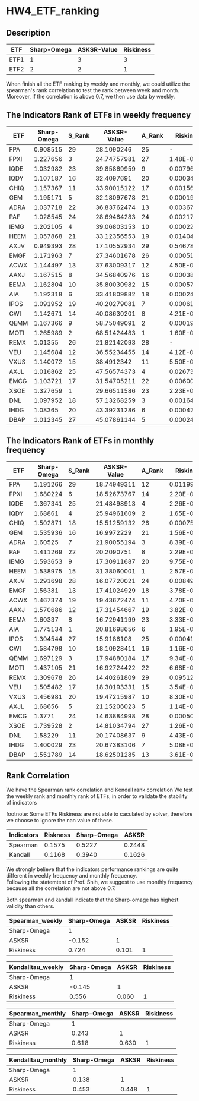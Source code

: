 # HW4_ETF_ranking

## Description 

|  ETF  | Sharp-Omega  | ASKSR-Value | Riskiness    |
| ------------- | ------------- |------------- |------------- | 
| ETF1  | 1  | 3  | 3  | 
| ETF2  | 2  | 2  | 1  | 

When finish all the ETF ranking by weekly and monthly, 
we could utilize the spearman's rank correlation to test the rank between week and month. 
Moreover, if the correlation is above 0.7, we then use data by weekly. 

## The Indicators Rank of ETFs in weekly frequency

| ETF  | Sharp-Omega | S_Rank | ASKSR-Value | A_Rank | Riskiness   | R_Rank |
|------|-------------|--------|-------------|--------|-------------|--------|
| FPA  | 0.908515    | 29     | 28.1090246  | 25     | -           | -      |
| FPXI | 1.227656    | 3      | 24.74757981 | 27     | 1.48E-06    | 1      |
| IQDE | 1.032982    | 23     | 39.85869959 | 9      | 0.00796245  | 24     |
| IQDY | 1.107187    | 16     | 32.4097691  | 20     | 0.000341761 | 13     |
| CHIQ | 1.157367    | 11     | 33.90015122 | 17     | 0.00156666  | 19     |
| GEM  | 1.195171    | 5      | 32.18097678 | 21     | 0.000190356 | 8      |
| ADRA | 1.037718    | 22     | 36.83762474 | 13     | 0.00367994  | 22     |
| PAF  | 1.028545    | 24     | 28.69464283 | 24     | 0.00217739  | 21     |
| IEMG | 1.202105    | 4      | 39.06803153 | 10     | 0.000228369 | 10     |
| HEEM | 1.057868    | 21     | 33.12356553 | 19     | 0.0140492   | 25     |
| AXJV | 0.949393    | 28     | 17.10552934 | 29     | 0.546783    | 27     |
| EMGF | 1.171963    | 7      | 27.34601678 | 26     | 0.000516204 | 16     |
| ACWX | 1.144497    | 13     | 37.63009317 | 12     | 4.50E-05    | 6      |
| AAXJ | 1.167515    | 8      | 34.56840976 | 16     | 0.000389331 | 14     |
| EEMA | 1.162804    | 10     | 35.80030982 | 15     | 0.000572542 | 17     |
| AIA  | 1.192318    | 6      | 33.41809882 | 18     | 0.000244934 | 12     |
| IPOS | 1.091952    | 19     | 40.20279081 | 7      | 0.000616928 | 18     |
| CWI  | 1.142671    | 14     | 40.08630201 | 8      | 4.21E-05    | 5      |
| QEMM | 1.167366    | 9      | 58.75049091 | 2      | 0.000193937 | 9      |
| MOTI | 1.265989    | 2      | 68.51424483 | 1      | 1.60E-06    | 2      |
| REMX | 1.01355     | 26     | 21.82142093 | 28     | -           | -      |
| VEU  | 1.145684    | 12     | 36.55234455 | 14     | 4.12E-05    | 4      |
| VXUS | 1.140072    | 15     | 38.4912342  | 11     | 5.50E-05    | 7      |
| AXJL | 1.016862    | 25     | 47.56574373 | 4      | 0.0267384   | 26     |
| EMCG | 1.103721    | 17     | 31.54705211 | 22     | 0.0060045   | 23     |
| XSOE | 1.327659    | 1      | 29.66511586 | 23     | 2.23E-06    | 3      |
| DNL  | 1.097952    | 18     | 57.13268259 | 3      | 0.00164884  | 20     |
| IHDG | 1.08365     | 20     | 43.39231286 | 6      | 0.00042334  | 15     |
| DBAP | 1.012345    | 27     | 45.07861144 | 5      | 0.000240228 | 11     |


## The Indicators Rank of ETFs in monthly frequency


| ETF  | Sharp-Omega | S_Rank | ASKSR-Value | A_Rank | Riskiness   | R_Rank |
|------|-------------|--------|-------------|--------|-------------|--------|
| FPA  | 1.191266    | 29     | 18.74949311 | 12     | 0.0119976   | 28     |
| FPXI | 1.680224    | 6      | 18.52673767 | 14     | 2.20E-05    | 17     |
| IQDE | 1.367341    | 25     | 21.48498913 | 4      | 2.26E-05    | 18     |
| IQDY | 1.68861     | 4      | 25.94961609 | 2      | 1.65E-06    | 5      |
| CHIQ | 1.502871    | 18     | 15.51259132 | 26     | 0.000754618 | 26     |
| GEM  | 1.535936    | 16     | 16.9972229  | 21     | 1.56E-05    | 15     |
| ADRA | 1.60525     | 7      | 21.90055194 | 3      | 8.39E-07    | 1      |
| PAF  | 1.411269    | 22     | 20.2090751  | 8      | 2.29E-05    | 19     |
| IEMG | 1.593653    | 9      | 17.30911687 | 20     | 9.75E-06    | 13     |
| HEEM | 1.538975    | 15     | 31.38060001 | 1      | 2.57E-06    | 6      |
| AXJV | 1.291698    | 28     | 16.07720021 | 24     | 0.008491085 | 27     |
| EMGF | 1.56381     | 13     | 17.41024929 | 18     | 3.78E-05    | 21     |
| ACWX | 1.467374    | 19     | 19.43672474 | 11     | 4.70E-06    | 10     |
| AAXJ | 1.570686    | 12     | 17.31454667 | 19     | 3.82E-05    | 22     |
| EEMA | 1.60337     | 8      | 16.72941199 | 23     | 3.33E-05    | 20     |
| AIA  | 1.775134    | 1      | 20.81698656 | 6      | 1.95E-05    | 16     |
| IPOS | 1.304544    | 27     | 15.9186108  | 25     | 0.000416967 | 24     |
| CWI  | 1.584798    | 10     | 18.10928411 | 16     | 1.16E-06    | 4      |
| QEMM | 1.697129    | 3      | 17.94880184 | 17     | 9.34E-07    | 2      |
| MOTI | 1.437105    | 21     | 16.92724422 | 22     | 6.68E-05    | 23     |
| REMX | 1.309678    | 26     | 14.40261809 | 29     | 0.09512381  | 29     |
| VEU  | 1.505482    | 17     | 18.30193331 | 15     | 3.54E-06    | 7      |
| VXUS | 1.456981    | 20     | 19.47215987 | 10     | 8.30E-06    | 12     |
| AXJL | 1.68656     | 5      | 21.15206023 | 5      | 1.14E-06    | 3      |
| EMCG | 1.3771      | 24     | 14.63884998 | 28     | 0.00050845  | 25     |
| XSOE | 1.739528    | 2      | 14.81034794 | 27     | 1.26E-05    | 14     |
| DNL  | 1.58229     | 11     | 20.17408637 | 9      | 4.43E-06    | 9      |
| IHDG | 1.400029    | 23     | 20.67383106 | 7      | 5.08E-06    | 11     |
| DBAP | 1.551789    | 14     | 18.62501285 | 13     | 3.61E-06    | 8      |

## Rank Correlation 

We have the Spearman rank correlation and Kendall rank correlation
We test the weekly rank and monthly rank of ETFs, in order to validate the stability of indicators

footnote: Some ETFs Riskiness are not able to caculated by solver, therefore we choose to ignore the nan value of these.  


| Indicators | Riskness      | Sharp-Omega    | ASKSR |  
| ------------- | ------------- |------------- |------------- | 
|Spearman | 0.1575 | 0.5227  | 0.2448  | 
|Kandall  | 0.1168  | 0.3940  | 0.1626  | 

We strongly believe that the indicators performance rankings are quite different in weekly frequency and monthly frequency.  
Following the statemtent of Prof. Shih, we suggest to use monthly frequency because all the correlation are not above 0.7.  

Both spearman and kandall indicate that the Sharp-omage has highest validity than others. 


| Spearman_weekly | Sharp-Omega | ASKSR | Riskiness |
|-----------------|-------------|-------|-----------|
| Sharp-Omega     | 1           | 　    | 　        |
| ASKSR           | -0.152      | 1     | 　        |
| Riskiness       | 0.724       | 0.101 | 1         |


| Kendalltau_weekly | Sharp-Omega | ASKSR | Riskiness |
|-------------------|-------------|-------|-----------|
| Sharp-Omega       | 1           | 　    | 　        |
| ASKSR             | -0.145      | 1     | 　        |
| Riskiness         | 0.556       | 0.060 | 1         |


| Spearman_monthly | Sharp-Omega | ASKSR | Riskiness |
|------------------|-------------|-------|-----------|
| Sharp-Omega      | 1           | 　    | 　        |
| ASKSR            | 0.243       | 1     | 　        |
| Riskiness        | 0.618       | 0.630 | 1         |


| Kendalltau_monthly | Sharp-Omega | ASKSR | Riskiness |
|--------------------|-------------|-------|-----------|
| Sharp-Omega        | 1           | 　    | 　        |
| ASKSR              | 0.138       | 1     | 　        |
| Riskiness          | 0.453       | 0.448 | 1         |
